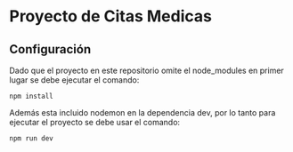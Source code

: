 # Proyecto de Citas Medicas

## Configuración

Dado que el proyecto en este repositorio omite el node_modules en primer lugar se debe ejecutar el comando:
```
npm install
```
Además esta incluido nodemon en la dependencia dev, por lo tanto para ejecutar el proyecto se debe usar el comando:
```
npm run dev
```
